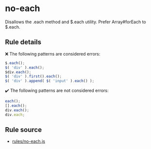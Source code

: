 # no-each

Disallows the .each method and $.each utility. Prefer Array#forEach to $.each.

## Rule details

❌ The following patterns are considered errors:
```js
$.each();
$( 'div' ).each();
$div.each();
$( 'div' ).first().each();
$( 'div' ).append( $( 'input' ).each() );
```

✔️ The following patterns are not considered errors:
```js
each();
[].each();
div.each();
div.each;
```
## Rule source

* [rules/no-each.js](../rules/no-each.js)
